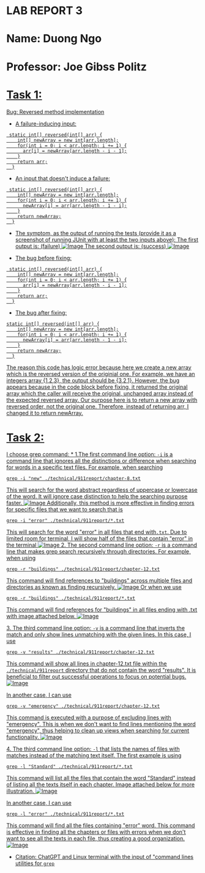 # LAB REPORT 3
# Name: Duong Ngo
# Professor: Joe Gibss Politz

# <u> Task 1:
Bug: Reversed method implementation
* A failure-inducing input:

```
 static int[] reversed(int[] arr) {
    int[] newArray = new int[arr.length];
    for(int i = 0; i < arr.length; i += 1) {
      arr[i] = newArray[arr.length - i - 1];
    }
    return arr;
  }
```
* An input that doesn't induce a failure:

```
 static int[] reversed(int[] arr) {
    int[] newArray = new int[arr.length];
    for(int i = 0; i < arr.length; i += 1) {
      newArray[i] = arr[arr.length - 1 - i];
    }
    return newArray;
  }

```

* The symptom, as the output of running the tests (provide it as a screenshot of running JUnit with at least the two inputs above):
<u> The first output is: (failure)
![Image](output1.png)
<u> The second output is: (success)
![Image](output2.png)

* The bug before fixing: 
```
 static int[] reversed(int[] arr) {
    int[] newArray = new int[arr.length];
    for(int i = 0; i < arr.length; i += 1) {
      arr[i] = newArray[arr.length - i - 1];
    }
    return arr;
  }
```
* The bug after fixing:
```
static int[] reversed(int[] arr) {
    int[] newArray = new int[arr.length];
    for(int i = 0; i < arr.length; i += 1) {
      newArray[i] = arr[arr.length - 1 - i];
    }
    return newArray;
  }
```
The reason this code has logic error because here we create a new array which is the reversed version of the originial one. For example,
we have an integers array {1,2,3}, the output should be {3,2,1}. However, the bug appears because in the code block before fixing, it 
returned the original array which the caller will receive the original, unchanged array instead of the expected reversed array. Our purpose here is to return a new array with reversed order, not the original one. Therefore, instead of returning arr, I changed it to return newArray. 

# <u> Task 2:
I choose grep command:
<u> * 
1.The first command line option: `-i` is a command line that ignores all the distinctions or difference when searching for words in a specific text files. For example, when searching 

```
grep -i "new" ./technical/911report/chapter-8.txt
```
This will search for the word abstract regardless of uppercase or lowercase of the word. It will ignore case distinction to help the searching purpose faster.
![Image](grepinew.png)
Additionally, this method is more effective in finding errors for specific files that we want to search that is 
```
grep -i "error" ./technical/911report/*.txt
```
This will search for the word "error" in all files that end with`.txt`. Due to limited room for terminal, I will show half of the files that contain "error" in the terminal
![Image](grepierror.png)
<u> 2. The second command line option: `-r` is a command line that makes grep search recursively through directories. For example, 
when using 
```
grep -r "buildings" ./technical/911report/chapter-12.txt
```
This command will find references to "buildings" across multiple files and directories as known as finding recursively. 
![Image](greprbuildings.png)
Or when we use 
```
grep -r "buildings" ./technical/911report/*.txt
```
This command will find references for "buildings" in all files ending with .txt with image attached below. 
![Image](greprbuildingsall.png)

<u> 3. The third command line option: `-v` is a command line that inverts the match and only show lines unmatching with the given lines. In this case, I use 
```
grep -v "results" ./technical/911report/chapter-12.txt
```
This command will show all lines in chapter-12.txt file within the `./technical/911report` directory that do not contain the word "results". It is beneficial to filter out successful operations to focus on potential bugs. 
![Image](grepvresults.png)

In another case, I can use 
```
grep -v "emergency" ./technical/911report/chapter-12.txt
```
This command is executed with a purpose of excluding lines with "emergency". This is when we don't want to find lines mentioning the word "emergency", thus helping to clean up views when searching for current functionality. 
![Image](grepvemergency.png)

<u> 4. The third command line option: `-l` that lists the names of files with matches instead of the matching text itself. The first example is using 
```
grep -l "Standard" ./technical/911report/*.txt
```
This command will list all the files that contain the word "Standard" instead of listing all the texts itself in each chapter. Image attached below for more illustration. 
![Image](greplStandard.png)

In another case, I can use 
```
grep -l "error" ./technical/911report/*.txt
```
This command will find all the files containing "error" word. This command is effective in finding all the chapters or files with errors when we don't want to see all the texts in each file, thus creating a good organization. 
![Image](greplerror.png)

* Citation: ChatGPT and Linux terminal with the input of "command lines utilities for `grep`




